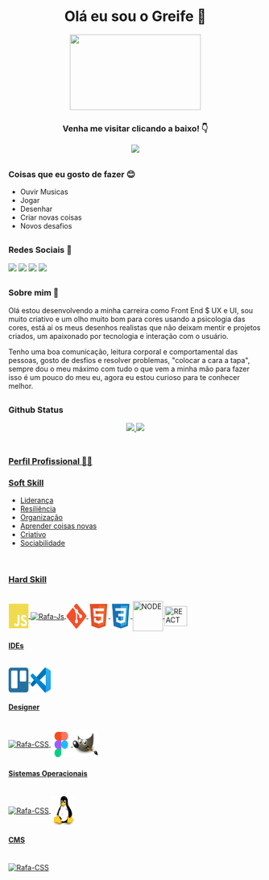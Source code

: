 
<div align="center">
  
# Olá eu sou o  Greife 💎

</div>

<div align="center">
  <img src="https://user-images.githubusercontent.com/99847920/194890230-fc68a8d3-342f-439b-932e-ea669a7b275b.png" width="260px" height="150px" />

  
</div>

</div>

<div align="center">

 ### Venha me visitar clicando a baixo! 👇


  <a href="https://greiphe.dognew.com.br" target="_blank"><img height="50px" src="https://img.shields.io/badge/Site para empresas-%230077B5?style=for-the-badge&logo=computer&logoColor=white" target="_blank"></a> 

</div>
  
##

<h3> Coisas que eu gosto de fazer 😊 </h3>
  
* Ouvir Musicas
* Jogar
* Desenhar 
* Criar novas coisas
* Novos desafios
  
##

<h3> Redes Sociais 👥 </h3>
  <a href="https://www.instagram.com/_greiph_/" target="_blank"><img src="https://img.shields.io/badge/-Instagram-%23E4405F?style=for-the-badge&logo=instagram&logoColor=white" target="_blank"></a>
     <a href="https://discord.gg/H99UvKZJ" target="_blank"><img src="https://img.shields.io/badge/- Discord -7289DA?style=for-the-badge&logo=discord&logoColor=white" target="_blank"></a>
  <a href = "mailto:contatogreifera.trabalho@gmail.com"><img src="https://img.shields.io/badge/-Gmail-%23333?style=for-the-badge&logo=gmail&logoColor=white" target="_blank"></a>
  <a href="https://www.linkedin.com/in/greiph-silva-1b548921a/" target="_blank"><img src="https://img.shields.io/badge/-LinkedIn-%230077B5?style=for-the-badge&logo=linkedin&logoColor=white" target="_blank"></a> 



##

 
 <h3> Sobre mim 🧐 </h3> 
 
Olá estou desenvolvendo a minha carreira como Front End $ UX e UI, sou muito criativo e um olho muito bom para cores usando a psicologia das cores, está ai os meus desenhos realistas que não deixam mentir e projetos criados, um apaixonado por tecnologia e interação com o usuário.

Tenho uma boa comunicação, leitura corporal e comportamental das pessoas, gosto de desfios e resolver problemas, "colocar a cara a tapa", sempre dou o meu máximo com tudo o que vem a minha mão para fazer isso é um pouco do meu eu, agora eu estou curioso para te conhecer melhor.
  
<div>

##
  

<h3> Github Status </h3>

<div align="center">
  <a href="https://github.com/greiphE">
  <img height="160em" src="https://github-readme-stats.vercel.app/api?username=greiphe&show_icons=true&theme=radical&include_all_commits=true&count_private=true"/>
  <img height="160em" src="https://github-readme-stats.vercel.app/api/top-langs/?username=greiphe&layout=compact&langs_count=7&theme=radical"/>
</div>
    
<br />

##
  
<h3> Perfil Profissional 👨‍💻 </h3>

  <h3> Soft Skill </h3>
  
  - Liderança
  - Resiliência
  - Organização
  - Aprender coisas novas
  - Criativo
  - Sociabilidade

  <br />
  
  ### Hard Skill

  <div style="display: inline_block"><br>
  <img align="center" alt="Rafa-Js" height="50" width="40" title="JAVASCRIPT" src="https://raw.githubusercontent.com/devicons/devicon/master/icons/javascript/javascript-plain.svg">
      <img align="center" alt="Rafa-Js" height="50" width="50" title="BOOTSTRAP" src="https://github.com/Greiphe/Greiphe/assets/99847920/2124a8a2-5c22-4119-804b-cbd16a09bae2">
  <img align="center" alt="Rafa-React" height="50" width="40" title="GIT" src="https://raw.githubusercontent.com/devicons/devicon/master/icons/git/git-original.svg">
  <img align="center" alt="Rafa-HTML" height="50" width="40" title="HTML5" src="https://raw.githubusercontent.com/devicons/devicon/master/icons/html5/html5-original.svg">
  <img align="center" alt="Rafa-CSS" height="50" width="40" title="CSS3" src="https://raw.githubusercontent.com/devicons/devicon/master/icons/css3/css3-original.svg">
<img align="center" height="60" width="60" title="NODE" src="https://github.com/Greiphe/Greiphe/assets/99847920/f9ea5536-50ec-426a-b480-419c8e451102">
<img align="center" height="40" width="45" title="REACT" src="https://github.com/Greiphe/Greiphe/assets/99847920/1e5954d4-197c-4fa0-ba2e-3c6f4f174379">
</div>
  

 #### IDEs

  <div style="display: inline_block"><br>
      <img align="center" alt="Rafa-CSS" height="50" width="40" title="TRELLO" src="https://raw.githubusercontent.com/devicons/devicon/master/icons/trello/trello-plain.svg">
          <img align="center" alt="Rafa-CSS" height="50" width="40" title="VSCODE" src="https://raw.githubusercontent.com/devicons/devicon/master/icons/vscode/vscode-original.svg">

</div>

 #### Designer

  <div style="display: inline_block"><br>
      <img align="center" alt="Rafa-CSS" height="50" width="50" title="CANVA" src="https://github.com/Greiphe/Greiphe/assets/99847920/2ea0e952-9fc0-4223-8574-0e23fb4fd28a">
          <img align="center" alt="Rafa-CSS" height="50" width="40" title="FIGMA" src="https://raw.githubusercontent.com/devicons/devicon/master/icons/figma/figma-original.svg">
              <img align="center" alt="Rafa-CSS" height="60" width="50" title="GIMP" src="https://raw.githubusercontent.com/devicons/devicon/master/icons/gimp/gimp-original.svg">
</div>

 #### Sistemas Operacionais

  <div style="display: inline_block"><br>
          <img align="center" alt="Rafa-CSS" height="40" width="40" title="WINDOWS" src="https://github.com/Greiphe/Greiphe/assets/99847920/f05bada2-1dbe-48b0-bc7c-dd39f22a02e2">
              <img align="center" alt="Rafa-CSS" height="60" width="50" title="LINUX" src="https://raw.githubusercontent.com/devicons/devicon/master/icons/linux/linux-original.svg">
</div>

 #### CMS

  <div style="display: inline_block"><br>
  
  <img align="center" alt="Rafa-CSS" height="50" width="50" title="WORDDPRESS" src="https://github.com/Greiphe/Greiphe/assets/99847920/e1fdc100-a33b-41ab-940d-5cbe23247fcb">



</div>
  
<br />
